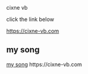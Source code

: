  <DOCTYPE html>
<html lang="en">
  <body>
    <h>cixne vb</h>
    <p>click the link below</p>
   <a href="https://www.cixne-vb.com">https://cixne-vb.com</a> 
  <h2>my song</h2>
    <a href="https://youtu.be/mLY01KGeyRo">my song</a>
  </body>
</html>
https://cixne-vb.com
